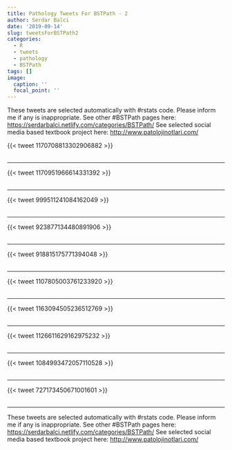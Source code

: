 ```yaml
---
title: Pathology Tweets For BSTPath - 2
author: Serdar Balci
date: '2019-09-14'
slug: tweetsForBSTPath2
categories:
  - R
  - tweets
  - pathology
  - BSTPath
tags: []
image:
  caption: ''
  focal_point: ''
---
```



These tweets are selected automatically with #rstats code. Please inform me if any is inappropriate.
See other #BSTPath pages here: https://serdarbalci.netlify.com/categories/BSTPath/ 
See selected social media based textbook project here: http://www.patolojinotlari.com/

{{< tweet 1170708813302906882 >}}
<br>
<br>
<hr>
{{< tweet 1170951966614331392 >}}
<br>
<br>
<hr>
{{< tweet 999511241084162049 >}}
<br>
<br>
<hr>
{{< tweet 923877134480891906 >}}
<br>
<br>
<hr>
{{< tweet 918815175771394048 >}}
<br>
<br>
<hr>
{{< tweet 1107805003761233920 >}}
<br>
<br>
<hr>
{{< tweet 1163094505236512769 >}}
<br>
<br>
<hr>
{{< tweet 1126611629162975232 >}}
<br>
<br>
<hr>
{{< tweet 1084993472057110528 >}}
<br>
<br>
<hr>
{{< tweet 727173450671001601 >}}
<br>
<br>
<hr>


These tweets are selected automatically with #rstats code. Please inform me if any is inappropriate.
See other #BSTPath pages here: https://serdarbalci.netlify.com/categories/BSTPath/ 
See selected social media based textbook project here: http://www.patolojinotlari.com/
